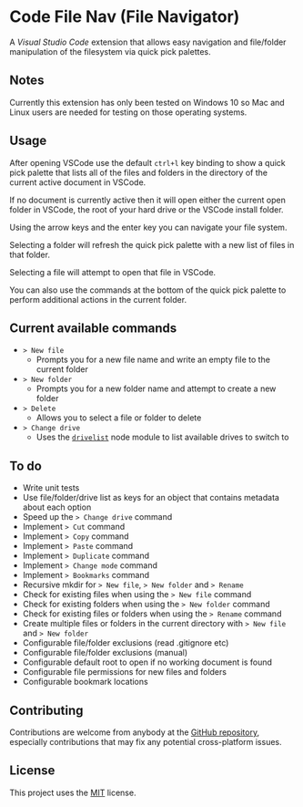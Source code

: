 # Code File Nav (File Navigator)

A _Visual Studio Code_ extension that allows easy navigation and file/folder manipulation of the filesystem via quick pick palettes.

## Notes

Currently this extension has only been tested on Windows 10 so Mac and Linux users are needed for testing on those operating systems.

## Usage

After opening VSCode use the default `ctrl+l` key binding to show a quick pick palette that lists all of the files and folders in the directory of the current active document in VSCode.

If no document is currently active then it will open either the current open folder in VSCode, the root of your hard drive or the VSCode install folder.

Using the arrow keys and the enter key you can navigate your file system.

Selecting a folder will refresh the quick pick palette with a new list of files in that folder.

Selecting a file will attempt to open that file in VSCode.

You can also use the commands at the bottom of the quick pick palette to perform additional actions in the current folder.

## Current available commands

- `> New file`
  - Prompts you for a new file name and write an empty file to the current folder
- `> New folder`
  - Prompts you for a new folder name and attempt to create a new folder
- `> Delete`
  - Allows you to select a file or folder to delete
- `> Change drive`
  - Uses the [`drivelist`][drivelist-github] node module to list available drives to switch to

## To do

- Write unit tests
- Use file/folder/drive list as keys for an object that contains metadata about each option
- Speed up the `> Change drive` command
- Implement `> Cut` command
- Implement `> Copy` command
- Implement `> Paste` command
- Implement `> Duplicate` command
- Implement `> Change mode` command
- Implement `> Bookmarks` command
- Recursive mkdir for `> New file`, `> New folder` and `> Rename`
- Check for existing files when using the `> New file` command
- Check for existing folders when using the `> New folder` command
- Check for existing files or folders when using the `> Rename` command
- Create multiple files or folders in the current directory with `> New file` and `> New folder`
- Configurable file/folder exclusions (read .gitignore etc)
- Configurable file/folder exclusions (manual)
- Configurable default root to open if no working document is found
- Configurable file permissions for new files and folders
- Configurable bookmark locations

## Contributing

Contributions are welcome from anybody at the [GitHub repository][code-file-nav-github], especially contributions that may fix any potential cross-platform issues.

## License

This project uses the [MIT][code-file-nav-license] license.

[code-file-nav-github]: https://github.com/jakelucas/code-file-nav
[code-file-nav-license]: https://github.com/jakelucas/code-file-nav/blob/master/LICENSE
[drivelist-github]: https://github.com/resin-io-modules/drivelist